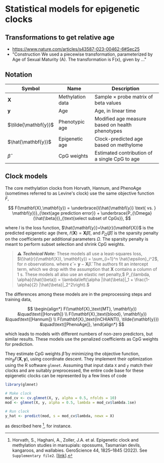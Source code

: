 # Statistical models for epigenetic clocks

## Transformations to get relative age

- https://www.nature.com/articles/s43587-023-00462-6#Sec25
- "Construction We used a piecewise transformation, parameterized by Age of Sexual Maturity (A). The transformation is F(x), given by ..."

## Notation

| Symbol             | Name                     | Description                           |
|--------------------|--------------------------| --------------------------------------|
| $\mathbf{X}$              | Methylation data  | Sample $\times$ probe matrix of beta values
| $\mathbf{y}$              | Age               | Age, in linear time                   |
| $\tilde{\mathbf{y}}$      | Phenotypic age    | Modified age measure based on health phenotypes|
| $\hat{\mathbf{y}}$        | Epigenetic age    | Clock-predicted age based on methylome|
| $\hat{\beta}$                   | CpG weights       | Estimated contribution of a single CpG to age   |

## Clock models

The core methylation clocks from Horvath, Hannum, and PhenoAge (sometimes referred to as Levine's clock) use the same objective function $F$,

$$
F(\mathbf{X},\mathbf{y}) = \underbrace{l(\hat{\mathbf{y}} \text{ vs. } \mathbf{y})}_{\text{age prediction error}} + \underbrace{P_{\Omega}(\hat{\beta})}_{\text{select subset of CpGs}},
$$

where $l$ is the loss function, $\hat{\mathbf{y}}=\hat{r}(\mathbf{X})$ is the predicted epigenetic age (here, $\hat{r}(\mathbf{X})=\mathbf{X}\hat{\beta}$), and $P_{\Omega}(\hat{\beta})$ is the sparsity penalty on the coefficients per additional parameters $\Omega$. The sparsity penalty is meant to perform subset selection and shrink CpG weights.

> ⚠️ **_Technical Note:_**
These models all use a least-squares loss, $l(\hat{r}(\mathbf{X}), \mathbf{y}) = \sum_{i=1}^n \hat{\epsilon}_i^2$, for $n$ observations. where $\hat{\epsilon} = \mathbf{y} - \mathbf{X}\hat{\beta}$. The authors fit an intercept term, which we drop with the assumption that $\mathbf{X}$ contains a column of $1$ s. These models all also use an elastic net penalty,$ P_{\lambda, \alpha}(\hat{\beta}) = \lambda\left(\alpha \|\hat{\beta}\|_1 + \frac{1-\alpha}{2} \|\hat{\beta}\|_2^2\right).$

The differences among these models are in the preprocessing steps and training data,

$$
\begin{align*}
    F(\mathbf{X}_\text{MT}, \mathbf{y}) &\quad\text{[Horvath]} \\
    F(\mathbf{X}_\text{blood}, \mathbf{y}) &\quad\text{[Hannum]} \\
    F(\mathbf{X}_\text{InCHIANTI}, \tilde{\mathbf{y}}) &\quad\text{[PhenoAge]},
\end{align*}
$$

which leads to models with different numbers of non-zero predictors, but similar results. These models use the penalized coefficients as CpG weights for prediction.

They estimate CpG weights $\hat{\beta}$ by minimizing the objective function, $\min_{\beta} F(\mathbf{X},\mathbf{y})$, using coordinate descent. They implement their optimization using the R software `glmnet`. Assuming that input data `X` and `y` match their clocks and are suitably preprocessed, the entire code base for these epigenetic clocks can be represented by a few lines of code

```R
library(glmnet)

# Make clock
mod_cv <- cv.glmnet(X, y, alpha = 0.5, nfolds = 10)
mod <- glmnet(X, y, alpha = 0.5, lambda = mod_cv$lambda.1se)

# Run clock
y_hat <- predict(mod, s = mod_cv$lambda, newx = X)
```

as described here [^1], for instance.

[^1]: Horvath, S., Haghani, A., Zoller, J.A. et al. Epigenetic clock and methylation studies in marsupials: opossums, Tasmanian devils, kangaroos, and wallabies. GeroScience 44, 1825–1845 (2022). See `Supplementary file2`. [[link](https://doi.org/10.1007/s11357-022-00569-5)].
